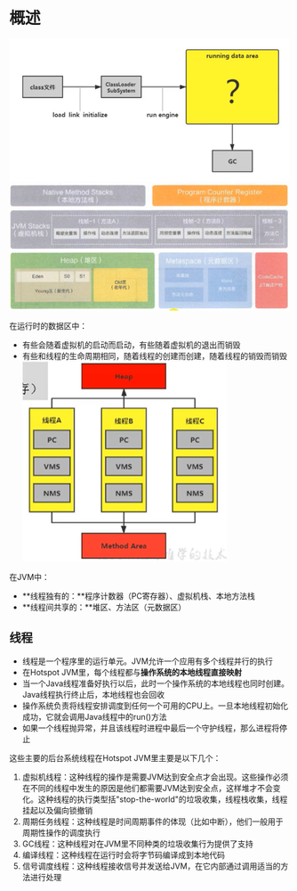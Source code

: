 # 概述

![运行时内存区](media/16046797571476/aHR0cDovL2hleWdvLm9zcy1jbi1zaGFuZ2hhaS5hbGl5dW5jcy5jb20vaW1hZ2VzL2ltYWdlLTIwMjAwNzA1MTExODQzMDAzLnBuZw.png)
![具体结构](media/16046797571476/aHR0cDovL2hleWdvLm9zcy1jbi1zaGFuZ2hhaS5hbGl5dW5jcy5jb20vaW1hZ2VzL2ltYWdlLTIwMjAwNzA1MTEyNDE2MTAxLnBuZw.png)

在运行时的数据区中：
- 有些会随着虚拟机的启动而启动，有些随着虚拟机的退出而销毁
- 有些和线程的生命周期相同，随着线程的创建而创建，随着线程的销毁而销毁
![线程共享与独立](media/16046797571476/aHR0cDovL2hleWdvLm9zcy1jbi1zaGFuZ2hhaS5hbGl5dW5jcy5jb20vaW1hZ2VzL2ltYWdlLTIwMjAwNzA1MTEyNjAxMjExLnBuZw.png) 

在JVM中：
- **线程独有的：**程序计数器（PC寄存器）、虚拟机栈、本地方法栈
- **线程间共享的：**堆区、方法区（元数据区）


## 线程
- 线程是一个程序里的运行单元。JVM允许一个应用有多个线程并行的执行
- 在Hotspot JVM里，每个线程都与**操作系统的本地线程直接映射**
- 当一个Java线程准备好执行以后，此时一个操作系统的本地线程也同时创建。Java线程执行终止后，本地线程也会回收
- 操作系统负责将线程安排调度到任何一个可用的CPU上。一旦本地线程初始化成功，它就会调用Java线程中的run()方法
- 如果一个线程抛异常，并且该线程时进程中最后一个守护线程，那么进程将停止

这些主要的后台系统线程在Hotspot JVM里主要是以下几个：
1. 虚拟机线程：这种线程的操作是需要JVM达到安全点才会出现。这些操作必须在不同的线程中发生的原因是他们都需要JVM达到安全点，这样堆才不会变化。这种线程的执行类型括"stop-the-world"的垃圾收集，线程栈收集，线程挂起以及偏向锁撤销
2. 周期任务线程：这种线程是时间周期事件的体现（比如中断），他们一般用于周期性操作的调度执行
3. GC线程：这种线程对在JVM里不同种类的垃圾收集行为提供了支持
4. 编译线程：这种线程在运行时会将字节码编译成到本地代码
5. 信号调度线程：这种线程接收信号并发送给JVM，在它内部通过调用适当的方法进行处理


